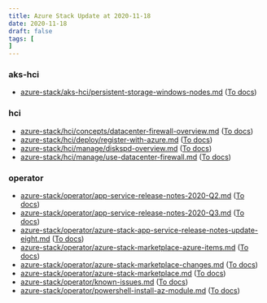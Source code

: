 ```yaml
---
title: Azure Stack Update at 2020-11-18
date: 2020-11-18
draft: false
tags: [
]
---
```


### aks-hci
- [azure-stack/aks-hci/persistent-storage-windows-nodes.md](https://github.com/MicrosoftDocs/azure-stack-docs/compare/b09f5b6..8e74191#diff-73864218210a6b26cf7831f45f2e8472941a1913dd63a804a96bcb462c09e3f1) ([To docs](https://docs.microsoft.com/en-us/azure-stack/aks-hci/persistent-storage-windows-nodes?WT.mc_id=AZ-MVP-5003408))
    
### hci
- [azure-stack/hci/concepts/datacenter-firewall-overview.md](https://github.com/MicrosoftDocs/azure-stack-docs/compare/b09f5b6..8e74191#diff-218a93512e8af42cfb92af287b7b313c666ed9ddd11727fccfab3c19f2711220) ([To docs](https://docs.microsoft.com/en-us/azure-stack/hci/concepts/datacenter-firewall-overview?WT.mc_id=AZ-MVP-5003408))
- [azure-stack/hci/deploy/register-with-azure.md](https://github.com/MicrosoftDocs/azure-stack-docs/compare/b09f5b6..8e74191#diff-a3683a070950df904508f9b7a77e35a87a75980f569dc27728c36e0a34157016) ([To docs](https://docs.microsoft.com/en-us/azure-stack/hci/deploy/register-with-azure?WT.mc_id=AZ-MVP-5003408))
- [azure-stack/hci/manage/diskspd-overview.md](https://github.com/MicrosoftDocs/azure-stack-docs/compare/b09f5b6..8e74191#diff-a87849ced2b47c9b1b8c43d3b62b7ee59708c7c27099b2729b9f8c027d112c06) ([To docs](https://docs.microsoft.com/en-us/azure-stack/hci/manage/diskspd-overview?WT.mc_id=AZ-MVP-5003408))
- [azure-stack/hci/manage/use-datacenter-firewall.md](https://github.com/MicrosoftDocs/azure-stack-docs/compare/b09f5b6..8e74191#diff-a138cf34654674bd9335ea8c0dac74109bc210baaff59d929e252d1d7f55692e) ([To docs](https://docs.microsoft.com/en-us/azure-stack/hci/manage/use-datacenter-firewall?WT.mc_id=AZ-MVP-5003408))
    
### operator
- [azure-stack/operator/app-service-release-notes-2020-Q2.md](https://github.com/MicrosoftDocs/azure-stack-docs/compare/b09f5b6..8e74191#diff-a22db558005fbdecb39739bd6b3c18e36d760c6d9a4a239c9852bacaecce7a31) ([To docs](https://docs.microsoft.com/en-us/azure-stack/operator/app-service-release-notes-2020-Q2?WT.mc_id=AZ-MVP-5003408))
- [azure-stack/operator/app-service-release-notes-2020-Q3.md](https://github.com/MicrosoftDocs/azure-stack-docs/compare/b09f5b6..8e74191#diff-572ca86567151907a660c0a522e147e29798a36c916d5f2908390387b24f44f8) ([To docs](https://docs.microsoft.com/en-us/azure-stack/operator/app-service-release-notes-2020-Q3?WT.mc_id=AZ-MVP-5003408))
- [azure-stack/operator/azure-stack-app-service-release-notes-update-eight.md](https://github.com/MicrosoftDocs/azure-stack-docs/compare/b09f5b6..8e74191#diff-bf8a6a71c45af424bf61c61f4b1a3ca5da1f5cf747657d27c4a886d56bc766a5) ([To docs](https://docs.microsoft.com/en-us/azure-stack/operator/azure-stack-app-service-release-notes-update-eight?WT.mc_id=AZ-MVP-5003408))
- [azure-stack/operator/azure-stack-marketplace-azure-items.md](https://github.com/MicrosoftDocs/azure-stack-docs/compare/b09f5b6..8e74191#diff-d5241d81a422f9275be8dd79ca95cc76b41f2a0e00f4f9c3eac9b3333ad8a433) ([To docs](https://docs.microsoft.com/en-us/azure-stack/operator/azure-stack-marketplace-azure-items?WT.mc_id=AZ-MVP-5003408))
- [azure-stack/operator/azure-stack-marketplace-changes.md](https://github.com/MicrosoftDocs/azure-stack-docs/compare/b09f5b6..8e74191#diff-471325223eebf8193c2a64481b18fc7485b63810e7406b3570e8d1fb0f67eed3) ([To docs](https://docs.microsoft.com/en-us/azure-stack/operator/azure-stack-marketplace-changes?WT.mc_id=AZ-MVP-5003408))
- [azure-stack/operator/azure-stack-marketplace.md](https://github.com/MicrosoftDocs/azure-stack-docs/compare/b09f5b6..8e74191#diff-de054055738e4d0a99085eb28d9762a395f2be30fc4e59f9fc83e348f49d8d06) ([To docs](https://docs.microsoft.com/en-us/azure-stack/operator/azure-stack-marketplace?WT.mc_id=AZ-MVP-5003408))
- [azure-stack/operator/known-issues.md](https://github.com/MicrosoftDocs/azure-stack-docs/compare/b09f5b6..8e74191#diff-cb06cf349d7c5acaddcca900d95b98b309283d56f1ec4f41df6a6a5f2bf3a79c) ([To docs](https://docs.microsoft.com/en-us/azure-stack/operator/known-issues?WT.mc_id=AZ-MVP-5003408))
- [azure-stack/operator/powershell-install-az-module.md](https://github.com/MicrosoftDocs/azure-stack-docs/compare/b09f5b6..8e74191#diff-30850e7d5f4d10e14e37ab1d18daa6f030b59777fa195d031c5297a98065c28a) ([To docs](https://docs.microsoft.com/en-us/azure-stack/operator/powershell-install-az-module?WT.mc_id=AZ-MVP-5003408))
    

